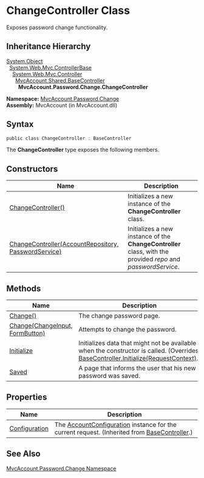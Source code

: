 ChangeController Class
======================
Exposes password change functionality.


Inheritance Hierarchy
---------------------
[System.Object][1]  
  [System.Web.Mvc.ControllerBase][2]  
    [System.Web.Mvc.Controller][3]  
      [MvcAccount.Shared.BaseController][4]  
        **MvcAccount.Password.Change.ChangeController**  

**Namespace:** [MvcAccount.Password.Change][5]  
**Assembly:** MvcAccount (in MvcAccount.dll)

Syntax
------

```csharp
public class ChangeController : BaseController
```

The **ChangeController** type exposes the following members.


Constructors
------------

Name                                                      | Description                                                                                                   
--------------------------------------------------------- | ------------------------------------------------------------------------------------------------------------- 
[ChangeController()][6]                                   | Initializes a new instance of the **ChangeController** class.                                                 
[ChangeController(AccountRepository, PasswordService)][7] | Initializes a new instance of the **ChangeController** class, with the provided *repo* and *passwordService*. 


Methods
-------

Name                                 | Description                                                                                                                               
------------------------------------ | ----------------------------------------------------------------------------------------------------------------------------------------- 
[Change()][8]                        | The change password page.                                                                                                                 
[Change(ChangeInput, FormButton)][9] | Attempts to change the password.                                                                                                          
[Initialize][10]                     | Initializes data that might not be available when the constructor is called. (Overrides [BaseController.Initialize(RequestContext)][11].) 
[Saved][12]                          | A page that informs the user that his new password was saved.                                                                             


Properties
----------

Name                | Description                                                                                            
------------------- | ------------------------------------------------------------------------------------------------------ 
[Configuration][13] | The [AccountConfiguration][14] instance for the current request. (Inherited from [BaseController][4].) 


See Also
--------
[MvcAccount.Password.Change Namespace][5]  

[1]: http://msdn.microsoft.com/en-us/library/e5kfa45b
[2]: http://msdn.microsoft.com/en-us/library/dd504950
[3]: http://msdn.microsoft.com/en-us/library/dd460481
[4]: ../../MvcAccount.Shared/BaseController/README.md
[5]: ../README.md
[6]: _ctor.md
[7]: _ctor_1.md
[8]: Change.md
[9]: Change_1.md
[10]: Initialize.md
[11]: ../../MvcAccount.Shared/BaseController/Initialize.md
[12]: Saved.md
[13]: ../../MvcAccount.Shared/BaseController/Configuration.md
[14]: ../../MvcAccount/AccountConfiguration/README.md